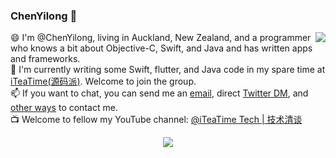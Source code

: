 ### ChenYilong 👋


<img align="right" src="https://github-readme-stats.vercel.app/api?username=ChenYilong&title_color=00FFBD&show_icons=true&icon_color=00FFBD&text_color=00FFBD&bg_color=01033F&hide_title=false" />

😄 I'm @ChenYilong, living in Auckland, New Zealand, and a programmer who knows a bit about Objective-C, Swift, and Java and has written apps and frameworks.</br>
👯 I'm currently writing some Swift, flutter, and Java code in my spare time at [iTeaTime(源码派)](https://github.com/iteatimeteam). Welcome to join the group.</br>
📫 If you want to chat, you can send me an [email](mailto:luohanchenyilong@gmail.com), direct [Twitter DM](https://twitter.com/iOSChenYilong), and [other ways]( https://github.com/ChenYilong/iOSBlog/issues/21 "") to contact me.</br>
📺 Welcome to fellow my YouTube channel:  [@iTeaTime Tech | 技术清谈]( https://www.youtube.com/channel/UCiEbxa6e5o3mtBJIwhRxbHA?sub_confirmation=1 "")</br> 
<p align="center"><a href="https://www.youtube.com/channel/UCiEbxa6e5o3mtBJIwhRxbHA?sub_confirmation=1"><img src="https://i.loli.net/2020/07/22/kvHfFaeRzyE5hsC.gif"></a></p>

